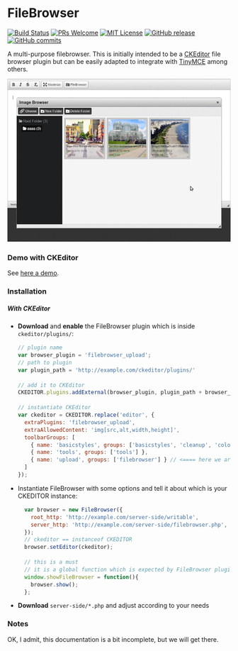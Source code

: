 # FileBrowser

[![Build Status](https://travis-ci.org/jonataswalker/FileBrowser.svg?branch=master)](https://travis-ci.org/jonataswalker/FileBrowser)
[![PRs Welcome](https://img.shields.io/badge/PRs-welcome-brightgreen.svg?style=flat-square)](http://makeapullrequest.com)
[![MIT License](https://img.shields.io/badge/Licence-MIT-blue.svg?style=flat-square)](https://github.com/jonataswalker/FileBrowser/blob/master/LICENSE)
[![GitHub release](https://img.shields.io/github/release/jonataswalker/FileBrowser.svg)](https://github.com/jonataswalker/FileBrowser/releases)
[![GitHub commits](https://img.shields.io/github/commits-since/jonataswalker/FileBrowser/1.3.0.svg?maxAge=2592000)](https://github.com/jonataswalker/FileBrowser/commits/master)

A multi-purpose filebrowser. This is initially intended to be a [CKEditor](http://ckeditor.com/) file browser plugin but can be easily adapted to integrate with [TinyMCE](https://www.tinymce.com/) among others.

![FileBrowser anim](https://raw.githubusercontent.com/jonataswalker/FileBrowser/screenshot/images/screenshot.gif)

### Demo with CKEditor
See [here a demo](http://rawgit.com/jonataswalker/FileBrowser/master/examples/ex1-ckeditor.html).

### Installation
##### With CKEditor
*  __Download__ and __enable__ the FileBrowser plugin which is inside `ckeditor/plugins/`:

    ```javascript
    // plugin name
    var browser_plugin = 'filebrowser_upload';
    // path to plugin
    var plugin_path = 'http://example.com/ckeditor/plugins/'
    
    // add it to CKEditor
    CKEDITOR.plugins.addExternal(browser_plugin, plugin_path + browser_plugin + '/');
    
    // instantiate CKEditor
    var ckeditor = CKEDITOR.replace('editor', {
      extraPlugins: 'filebrowser_upload',
      extraAllowedContent: 'img[src,alt,width,height]',
      toolbarGroups: [
        { name: 'basicstyles', groups: ['basicstyles', 'cleanup', 'colors'] },
        { name: 'tools', groups: ['tools'] },
        { name: 'upload', groups: ['filebrowser'] } // <==== here we are
      ]
    });
    ```

* Instantiate FileBrowser with some options and tell it about which is your CKEDITOR instance:
    ```javascript
      var browser = new FileBrowser({
        root_http: 'http://example.com/server-side/writable',
        server_http: 'http://example.com/server-side/filebrowser.php',
      });
      // ckeditor == instanceof CKEDITOR
      browser.setEditor(ckeditor);
      
      // this is a must
      // it is a global function which is expected by FileBrowser plugin
      window.showFileBrowser = function(){
        browser.show();
      };
    ```

*  __Download__ `server-side/*.php` and adjust according to your needs

### Notes

OK, I admit, this documentation is a bit incomplete, but we will get there.